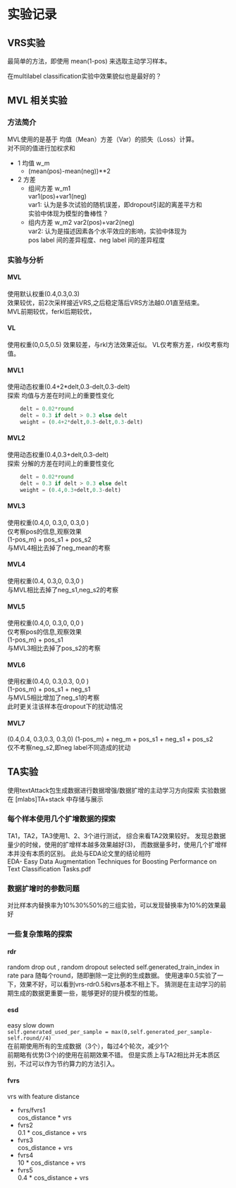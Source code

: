 # 实验记录

## VRS实验
最简单的方法，即使用 mean(1-pos) 来选取主动学习样本。

在multilabel classification实验中效果貌似也是最好的？


## MVL 相关实验

### 方法简介 
MVL使用的是基于 均值（Mean）方差（Var）的损失（Loss）计算。  
对不同的值进行加权求和
- 1 均值 w_m
    - (mean(pos)-mean(neg))**2
- 2 方差  
    - 组间方差 w_m1  
        var1(pos)+var1(neg)  
        var1: 认为是多次试验的随机误差，即dropout引起的离差平方和  
        实验中体现为模型的鲁棒性？  
    - 组内方差 w_m2
        var2(pos)+var2(neg)  
        var2: 认为是描述因素各个水平效应的影响，实验中体现为  
        pos label 间的差异程度、neg label 间的差异程度  
        
### 实验与分析

#### MVL
使用默认权重(0.4,0.3,0.3)  
效果较优，前2次采样接近VRS,之后稳定落后VRS方法越0.01直至结束。  
MVL前期较优，ferkl后期较优，

#### VL
使用权重(0,0.5,0.5)
效果较差，与rkl方法效果近似。
VL仅考察方差，rkl仅考察均值。

#### MVL1
使用动态权重(0.4+2*delt,0.3-delt,0.3-delt)  
探索 均值与方差在时间上的重要性变化
```python
    delt = 0.02*round
    delt = 0.3 if delt > 0.3 else delt
    weight = (0.4+2*delt,0.3-delt,0.3-delt)
```
    

#### MVL2
使用动态权重(0.4,0.3+delt,0.3-delt)  
探索 分解的方差在时间上的重要性变化
```python
    delt = 0.02*round
    delt = 0.3 if delt > 0.3 else delt
    weight = (0.4,0.3+delt,0.3-delt)
```

#### MVL3 
使用权重(0.4,0, 0.3,0, 0.3,0 )  
仅考察pos的信息,观察效果  
(1-pos_m) + pos_s1 + pos_s2  
与MVL4相比去掉了neg_mean的考察  

#### MVL4 
使用权重(0.4, 0.3,0, 0.3,0 )  
与MVL相比去掉了neg_s1,neg_s2的考察

#### MVL5 
使用权重(0.4,0, 0.3,0, 0,0 )  
仅考察pos的信息,观察效果  
(1-pos_m) + pos_s1  
与MVL3相比去掉了pos_s2的考察  

#### MVL6 
使用权重(0.4,0, 0.3,0.3, 0,0 )    
(1-pos_m) + pos_s1 + neg_s1  
与MVL5相比增加了neg_s1的考察  
此时更关注该样本在dropout下的扰动情况

#### MVL7
(0.4,0.4, 0.3,0.3, 0.3,0)
(1-pos_m) + neg_m + pos_s1 + neg_s1 + pos_s2  
仅不考察neg_s2,即neg label不同造成的扰动


## TA实验
使用textAttack包生成数据进行数据增强/数据扩增的主动学习方向探索
实验数据在 [mlabs]TA+stack 中存储与展示

### 每个样本使用几个扩增数据的探索
TA1，TA2，TA3使用1、2、3个进行测试，
综合来看TA2效果较好。
发现总数据量少的时候，使用的扩增样本越多效果越好(3)，
而数据量多时，使用几个扩增样本并没有本质的区别。
此处与EDA论文里的结论相符  
EDA- Easy Data Augmentation Techniques for Boosting Performance on Text Classification Tasks.pdf

###  数据扩增时的参数问题
对比样本内替换率为10%30%50%的三组实验，可以发现替换率为10%的效果最好

### 一些复杂策略的探索

#### rdr
random drop out , random dropout selected self.generated_train_index in rate para
随每个round，随即删除一定比例的生成数据。
使用速率0.5实验了一下，效果不好，可以看到vrs-rdr0.5和vrs基本不相上下。
猜测是在主动学习的前期生成的数据更重要一些，能够更好的提升模型的性能。

#### esd
easy slow down  
`self.generated_used_per_sample = max(0,self.generated_per_sample-self.round//4)`  
在前期使用所有的生成数据（3个），每过4个轮次，减少1个  
前期略有优势(3个)的使用在前期效果不错。
但是实质上与TA2相比并无本质区别，不过可以作为节约算力的方法引入。

#### fvrs
vrs with feature distance   
- fvrs/fvrs1  
    cos_distance * vrs 
- fvrs2   
    0.1 * cos_distance + vrs
- fvrs3  
    cos_distance + vrs
- fvrs4   
    10 * cos_distance + vrs
- fvrs5   
    0.4 * cos_distance + vrs


